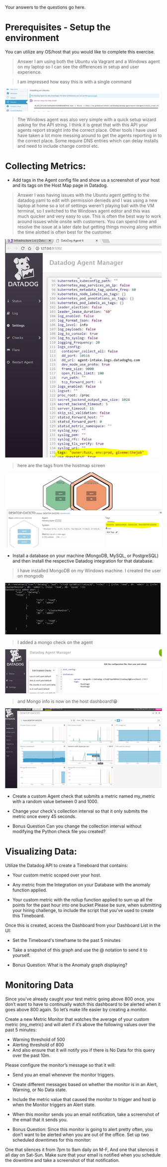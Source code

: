 Your answers to the questions go here.
# Prerequisites - Setup the environment
You can utilize any OS/host that you would like to complete this exercise. 
>Answer I am using both the Ubuntu via Vagrant and a Windows agent on my laptop so I can see the differences in setup and user experience.

>I am impressed how easy this is with a single command 

<img src="https://github.com/Rusk-Hill/Datadogscreenshots/blob/master/UbuntuAgentInstall.JPG" > 
  
>The Windows agent was also very simple with a quick setup wizard asking for the API string. I think it is great that with this API your agents report straight into the correct place. Other tools I have used have taken a lot more messing around to get the agents reporting in to the correct place. Some require DNS entries which can delay installs and need to include change control etc.

# Collecting Metrics:
* Add tags in the Agent config file and show us a screenshot of your host and its tags on the Host Map page in Datadog.
>Answer I was having issues with the Ubuntu agent getting to the datadog.yaml to edit with permission denieds and I was using a new laptop at home so a lot of settings weren't playing ball with the VM terminal, so I switched to the Windows agent editor and this was much quicker and very easy to use. This is often the best way to work around issues while onsite with customers. You can spend time and resolve the issue at a later date but getting things moving along within the time alotted is often best for the customer. 

<img src="https://github.com/Rusk-Hill/Datadogscreenshots/blob/master/setting%20tagwingui.JPG" />

>here are the tags from the hostmap screen

<img src="https://github.com/Rusk-Hill/Datadogscreenshots/blob/master/HostmapTags.JPG" >

* Install a database on your machine (MongoDB, MySQL, or PostgreSQL) and then install the respective Datadog integration for that database.

>I have installed MongoDB on my Windows machine. I created the user on mongodb
<img src="https://github.com/Rusk-Hill/Datadogscreenshots/blob/master/mongocreatuser.JPG" >

>I added a mongo check on the agent
<img src="https://github.com/Rusk-Hill/Datadogscreenshots/blob/master/agentmongocheck.JPG" >

>and Mongo info is now on the host dashboard!😁
<img src="https://github.com/Rusk-Hill/Datadogscreenshots/blob/master/mongodashboard.JPG" >

* Create a custom Agent check that submits a metric named my_metric with a random value between 0 and 1000.

* Change your check's collection interval so that it only submits the metric once every 45 seconds.

* Bonus Question Can you change the collection interval without modifying the Python check file you created?


# Visualizing Data:
Utilize the Datadog API to create a Timeboard that contains:

* Your custom metric scoped over your host.

* Any metric from the Integration on your Database with the anomaly function applied.

* Your custom metric with the rollup function applied to sum up all the points for the past hour into one bucket
Please be sure, when submitting your hiring challenge, to include the script that you've used to create this Timeboard.

Once this is created, access the Dashboard from your Dashboard List in the UI:

* Set the Timeboard's timeframe to the past 5 minutes

* Take a snapshot of this graph and use the @ notation to send it to yourself.

* Bonus Question: What is the Anomaly graph displaying?

# Monitoring Data
Since you’ve already caught your test metric going above 800 once, you don’t want to have to continually watch this dashboard to be alerted when it goes above 800 again. So let’s make life easier by creating a monitor.

Create a new Metric Monitor that watches the average of your custom metric (my_metric) and will alert if it’s above the following values over the past 5 minutes:

* Warning threshold of 500
* Alerting threshold of 800
* And also ensure that it will notify you if there is No Data for this query over the past 10m.

Please configure the monitor’s message so that it will:

* Send you an email whenever the monitor triggers.

* Create different messages based on whether the monitor is in an Alert, Warning, or No Data state.

* Include the metric value that caused the monitor to trigger and host ip when the Monitor triggers an Alert state.

* When this monitor sends you an email notification, take a screenshot of the email that it sends you.

* Bonus Question: Since this monitor is going to alert pretty often, you don’t want to be alerted when you are out of the office. Set up   two scheduled downtimes for this monitor:

 One that silences it from 7pm to 9am daily on M-F,
 And one that silences it all day on Sat-Sun.
 Make sure that your email is notified when you schedule the downtime and take a screenshot of that notification.


